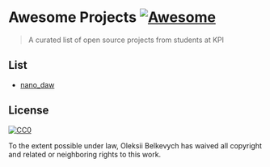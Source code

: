 # Awesome Projects [![Awesome](https://awesome.re/badge.svg)](https://awesome.re)

> A curated list of open source projects from students at KPI

## List

- [nano_daw](https://github.com/abelkevich/nano_daw)

## License

[![CC0](https://mirrors.creativecommons.org/presskit/buttons/88x31/svg/cc-zero.svg)](https://creativecommons.org/publicdomain/zero/1.0)

To the extent possible under law, Oleksii Belkevych has waived all copyright and
related or neighboring rights to this work.
